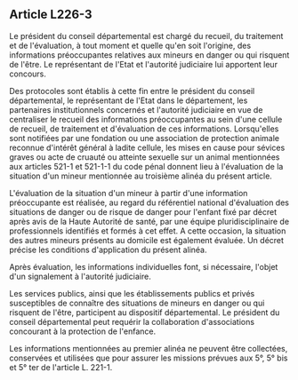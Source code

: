 ## Article L226-3

Le président du conseil départemental est chargé du recueil, du traitement et de l'évaluation, à tout moment
et quelle qu'en soit l'origine, des informations préoccupantes relatives aux mineurs en danger ou qui risquent
de l'être. Le représentant de l'Etat et l'autorité judiciaire lui apportent leur concours.

Des protocoles sont établis à cette fin entre le président du conseil départemental, le représentant de l'Etat
dans le département, les partenaires institutionnels concernés et l'autorité judiciaire en vue de centraliser
le recueil des informations préoccupantes au sein d'une cellule de recueil, de traitement et d'évaluation de
ces informations. Lorsqu'elles sont notifiées par une fondation ou une association de protection animale
reconnue d'intérêt général à ladite cellule, les mises en cause pour sévices graves ou acte de cruauté ou
atteinte sexuelle sur un animal mentionnées aux articles 521-1 et 521-1-1 du code pénal donnent lieu à
l'évaluation de la situation d'un mineur mentionnée au troisième alinéa du présent article.

L'évaluation de la situation d'un mineur à partir d'une information préoccupante est réalisée, au regard du
référentiel national d'évaluation des situations de danger ou de risque de danger pour l'enfant fixé par décret
après avis de la Haute Autorité de santé, par une équipe pluridisciplinaire de professionnels identifiés et
formés à cet effet. A cette occasion, la situation des autres mineurs présents au domicile est également
évaluée. Un décret précise les conditions d'application du présent alinéa.

Après évaluation, les informations individuelles font, si nécessaire, l'objet d'un signalement à l'autorité
judiciaire.

Les services publics, ainsi que les établissements publics et privés susceptibles de connaître des situations de
mineurs en danger ou qui risquent de l'être, participent au dispositif départemental. Le président du conseil
départemental peut requérir la collaboration d'associations concourant à la protection de l'enfance.

Les informations mentionnées au premier alinéa ne peuvent être collectées, conservées et utilisées que pour
assurer les missions prévues aux 5°, 5° bis et 5° ter de l'article L. 221-1.

